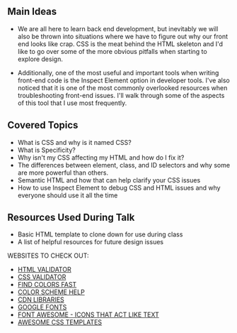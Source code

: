 ## Main Ideas
* We are all here to learn back end development, but inevitably we will also be thrown into situations where we have to figure out why our front end looks like crap. CSS is the meat behind the HTML skeleton and I'd like to go over some of the more obvious pitfalls when starting to explore design.

* Additionally, one of the most useful and important tools when writing front-end code is the Inspect Element option in developer tools. I've also noticed that it is one of the most commonly overlooked resources when troubleshooting front-end issues. I'll walk through some of the aspects of this tool that I use most frequently.

## Covered Topics
* What is CSS and why is it named CSS?
* What is Specificity?
* Why isn't my CSS affecting my HTML and how do I fix it?
* The differences between element, class, and ID selectors and why some are more powerful than others.
* Semantic HTML and how that can help clarify your CSS issues
* How to use Inspect Element to debug CSS and HTML issues and why everyone should use it all the time

## Resources Used During Talk
* Basic HTML template to clone down for use during class
* A list of helpful resources for future design issues

WEBSITES TO CHECK OUT:
* [HTML VALIDATOR](http://validator.w3.org/#validate_by_input)
* [CSS VALIDATOR](https://jigsaw.w3.org/css-validator/)
* [FIND COLORS FAST](http://www.colorhexa.com/ffd700)
* [COLOR SCHEME HELP](http://paletton.com/#uid=1000u0kllllaFw0g0qFqFg0w0aF)
* [CDN LIBRARIES](https://developers.google.com/speed/libraries/#jquery)
* [GOOGLE FONTS](https://www.google.com/fonts)
* [FONT AWESOME - ICONS THAT ACT LIKE TEXT](https://fortawesome.github.io/Font-Awesome)
* [AWESOME CSS TEMPLATES](http://www.csszengarden.com)
